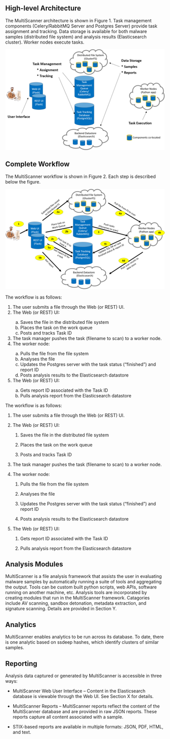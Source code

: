 High-level Architecture
-----------------------
The MultiScanner architecture is shown in Figure 1. Task management components (Celery/RabbitMQ Server and Postgres Server) provide task assignment and tracking. Data storage is available for both malware samples (distributed file system) and analysis results (Elasticsearch cluster). Worker nodes execute tasks.

![architecture1](img/arch1.png "Figure 1. MultiScanner Architecture")

Complete Workflow
-----------------
The MultiScanner workflow is shown in Figure 2. Each step is described below the figure.

![architecture2](img/arch2.png "Figure 2. MultiScanner Workflow")

The workflow is as follows:
<ol type="1">
  <li>The user submits a file through the Web (or REST) UI.</li>
  <li>The Web (or REST) UI:</li>
  <ol type="a">
    <li>Saves the file in the distributed file system</li>
    <li>Places the task on the work queue</li>
    <li>Posts and tracks Task ID</li>
  </ol>
  <li>The task manager pushes the task (filename to scan) to a worker node.</li>
  <li>The worker node:</li>
  <ol type="a">
    <li>Pulls the file from the file system</li>
    <li>Analyses the file</li>
    <li>Updates the Postgres server with the task status (“finished”) and report ID</li>
    <li>Posts analysis results to the Elasticsearch datastore</li>
  </ol>
  <li>The Web (or REST) UI:</li>
  <ol type="a">
    <li>Gets report ID associated with the Task ID</li>
    <li>Pulls analysis report from the Elasticsearch datastore</li>
  </ol>
</ol>

The workflow is as follows:

1. The user submits a file through the Web (or REST) UI.

1. The Web (or REST) UI:

    1. Saves the file in the distributed file system
	
    1. Places the task on the work queue
	
    1. Posts and tracks Task ID
	
1. The task manager pushes the task (filename to scan) to a worker node.

1. The worker node:

    1. Pulls the file from the file system
	
    1. Analyses the file
	
    1. Updates the Postgres server with the task status (“finished”) and report ID
	
    1. Posts analysis results to the Elasticsearch datastore
	
1. The Web (or REST) UI:

    1. Gets report ID associated with the Task ID
	
    1. Pulls analysis report from the Elasticsearch datastore

Analysis Modules
----------------
MultiScanner is a file analysis framework that assists the user in evaluating malware samples by automatically running a suite of tools and aggregating the output. Tools can be custom built python scripts, web APIs, software running on another machine, etc. 
Analysis tools are incorporated by creating modules that run in the MultiScanner framework. Catagories include AV scanning, sandbox detonation, metadata extraction, and signature scanning. Details are provided in Section Y.

Analytics
---------
MultiScanner enables analytics to be run across its database. To date, there is one analytic based on ssdeep hashes, which identify clusters of similar samples.

Reporting
---------
Analysis data captured or generated by MultiScanner is accessible in three ways:

* MultiScanner Web User Interface – Content in the Elasticsearch database is viewable through the Web UI. See Section X for details. 

* MultiScanner Reports – MultiScanner reports reflect the content of the MultiScanner database and are provided in raw JSON reports. These reports capture all content associated with a sample.

* STIX-based reports are available in multiple formats: JSON, PDF, HTML, and text. 